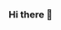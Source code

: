 ### Hi there 👋

<!--
**Jbyford89/Jbyford89** is a ✨ _special_ ✨ repository because its `README.md` (this file) appears on your GitHub profile.
Hi my name is James, I am currently attending a Cyber bootcamp and am attending a University for Information Technology.

- 🔭 I’m currently working on building this page.
- 🌱 I’m currently learning Cybersecurity and bash


[![Anurag's GitHub stats](https://github-readme-stats.vercel.app/api?username=jbyford89)](https://github.com/jbyford89/github-readme-stats)
![Anurag's GitHub stats](https://github-readme-stats.vercel.app/api?username=jbyford89&show_icons=true&theme=radical)



- 👯 I’m looking to collaborate on ...
- 🤔 I’m looking for help with ...
- 💬 Ask me about ...
- 📫 How to reach me: ...
- 😄 Pronouns: ...
- ⚡ Fun fact: ...
-->
